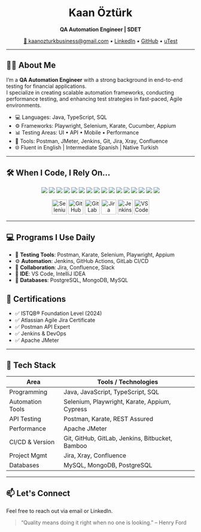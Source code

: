 <h1 align="center">Kaan Öztürk</h1>
<p align="center"><strong>QA Automation Engineer | SDET</strong></p>
<p align="center">
  <a href="mailto:kaanozturkbusiness@gmail.com">📧 kaanozturkbusiness@gmail.com</a> • 
  <a href="https://linkedin.com/in/kaan-ozturk">LinkedIn</a> • 
  <a href="https://github.com/kn-oz">GitHub</a> • 
  <a href="https://www.utest.com/profile/kaan.ozturk">uTest</a>
</p>

---

## 🧑‍💼 About Me

I’m a **QA Automation Engineer** with a strong background in end-to-end testing for financial applications.  
I specialize in creating scalable automation frameworks, conducting performance testing, and enhancing test strategies in fast-paced, Agile environments.

- 💻 Languages: Java, TypeScript, SQL
- ⚙️ Frameworks: Playwright, Selenium, Karate, Cucumber, Appium
- 📊 Testing Areas: UI • API • Mobile • Performance
- 🔁 Tools: Postman, JMeter, Jenkins, Git, Jira, Xray, Confluence
- 🌐 Fluent in English | Intermediate Spanish | Native Turkish

---
## 🛠 When I Code, I Rely On...

<p align="center">
  <img src="https://img.shields.io/badge/Java-%23ED8B00?style=for-the-badge&logo=openjdk&logoColor=white" />
  <img src="https://img.shields.io/badge/TypeScript-%23007ACC?style=for-the-badge&logo=typescript&logoColor=white" />
  <img src="https://img.shields.io/badge/Selenium-%2343B02A?style=for-the-badge&logo=selenium&logoColor=white" />
  <img src="https://img.shields.io/badge/Playwright-%232C2E3E?style=for-the-badge&logo=playwright&logoColor=white" />
  <img src="https://img.shields.io/badge/Karate-%23f6685e?style=for-the-badge&logo=karate&logoColor=white" />
  <img src="https://img.shields.io/badge/Postman-%23FF6C37?style=for-the-badge&logo=postman&logoColor=white" />
  <img src="https://img.shields.io/badge/JMeter-%23D22128?style=for-the-badge&logo=apachejmeter&logoColor=white" />
  <img src="https://img.shields.io/badge/Appium-%23007fff?style=for-the-badge&logo=appium&logoColor=white" />
  <img src="https://img.shields.io/badge/MySQL-%2300f?style=for-the-badge&logo=mysql&logoColor=white" />
  <img src="https://img.shields.io/badge/MongoDB-%2347A248?style=for-the-badge&logo=mongodb&logoColor=white" />
  <img src="https://img.shields.io/badge/PostgreSQL-%23336791?style=for-the-badge&logo=postgresql&logoColor=white" />
  <img src="https://img.shields.io/badge/VSCode-%23007ACC?style=for-the-badge&logo=visualstudiocode&logoColor=white" />
  <img src="https://img.shields.io/badge/Jira-%230052CC?style=for-the-badge&logo=jira&logoColor=white" />
  <img src="https://img.shields.io/badge/GitHub-%23181717?style=for-the-badge&logo=github&logoColor=white" />
  <img src="https://img.shields.io/badge/GitLab-%23FC6D26?style=for-the-badge&logo=gitlab&logoColor=white" />
  <img src="https://img.shields.io/badge/Jenkins-%23D24939?style=for-the-badge&logo=jenkins&logoColor=white" />
</p>

<p align="center">
  <img src="https://cdn.jsdelivr.net/gh/devicons/devicon/icons/selenium/selenium-original.svg" height="40" alt="Selenium" />
  <img src="https://cdn.jsdelivr.net/gh/devicons/devicon/icons/github/github-original.svg" height="40" alt="GitHub" />
  <img src="https://cdn.jsdelivr.net/gh/devicons/devicon/icons/gitlab/gitlab-original.svg" height="40" alt="GitLab" />
  <img src="https://cdn.jsdelivr.net/gh/devicons/devicon/icons/jira/jira-original.svg" height="40" alt="Jira" />
  <img src="https://cdn.jsdelivr.net/gh/devicons/devicon/icons/jenkins/jenkins-original.svg" height="40" alt="Jenkins" />
  <img src="https://cdn.jsdelivr.net/gh/devicons/devicon/icons/vscode/vscode-original.svg" height="40" alt="VS Code" />
</p>

---

## 💻 Programs I Use Daily

- 🧪 **Testing Tools**: Postman, Karate, Selenium, Playwright, Appium  
- ⚙️ **Automation**: Jenkins, GitHub Actions, GitLab CI/CD  
- 💬 **Collaboration**: Jira, Confluence, Slack  
- 🧠 **IDE**: VS Code, IntelliJ IDEA  
- 🐘 **Databases**: PostgreSQL, MongoDB, MySQL  

## 📜 Certifications

- ✅ ISTQB® Foundation Level (2024)  
- ✅ Atlassian Agile Jira Certificate  
- ✅ Postman API Expert  
- ✅ Jenkins & DevOps 
- ✅ Apache JMeter 

---

## 🧠 Tech Stack

| Area             | Tools / Technologies                                   |
|------------------|--------------------------------------------------------|
| Programming      | Java, JavaScript, TypeScript, SQL                      |
| Automation Tools | Selenium, Playwright, Karate, Appium, Cypress          |
| API Testing      | Postman, Karate, REST Assured                          |
| Performance      | Apache JMeter                                          |
| CI/CD & Version  | Git, GitHub, GitLab, Jenkins, Bitbucket, Bamboo        |
| Project Mgmt     | Jira, Xray, Confluence                                 |
| Databases        | MySQL, MongoDB, PostgreSQL                             |

---

## 📫 Let's Connect

Feel free to reach out via email or LinkedIn.

> “Quality means doing it right when no one is looking.” – Henry Ford
